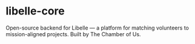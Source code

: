 # libelle-core
Open-source backend for Libelle — a platform for matching volunteers to mission-aligned projects. Built by The Chamber of Us.
